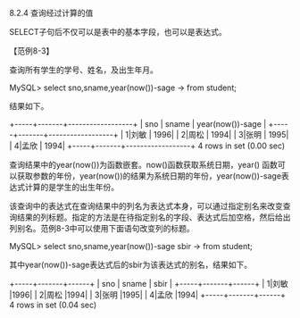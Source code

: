 #### 
  8.2.4 查询经过计算的值


SELECT子句后不仅可以是表中的基本字段，也可以是表达式。

【范例8-3】

查询所有学生的学号、姓名，及出生年月。

&#13;
    MySQL> select sno,sname,year(now())-sage&#13;
    -> from student;&#13;

结果如下。

&#13;
    +-----+-------+------------------+&#13;
    | sno | sname | year(now())-sage |&#13;
    +-----+-------+------------------+&#13;
    | 1|刘敏 |      1996|&#13;
    | 2|周松 |      1994|&#13;
    | 3|张明 |      1995|&#13;
    | 4|孟欣 |      1994|&#13;
    +-----+-------+------------------+&#13;
    4 rows in set (0.00 sec)&#13;

查询结果中的year(now())为函数嵌套。now()函数获取系统日期，year() 函数可以获取参数的年份，year(now())的结果为系统日期的年份，year(now())-sage表达式计算的是学生的出生年份。

该查询中的表达式在查询结果中的列名为表达式本身，可以通过指定别名来改变查询结果的列标题。指定的方法是在待指定别名的字段、表达式后加空格，然后给出列别名。范例8-3中可以使用下面语句改变列的标题。

&#13;
    MySQL> select sno,sname,year(now())-sage sbir&#13;
    -> from student;&#13;

其中year(now())-sage表达式后的sbir为该表达式的别名，结果如下。

&#13;
    +-----+-------+------+&#13;
    | sno | sname | sbir |&#13;
    +-----+-------+------+&#13;
    | 1|刘敏 |1996|&#13;
    | 2|周松 |1994|&#13;
    | 3|张明 |1995|&#13;
    | 4|孟欣 |1994|&#13;
    +-----+-------+------+&#13;
    4 rows in set (0.04 sec)&#13;

